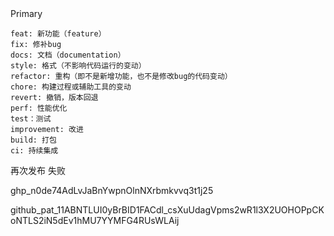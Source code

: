 
<script setup>
import { ElButton, ElRow, ElRate } from 'element-plus'

</script>


<el-row class="mb-4">
  <el-button type="primary">Primary</el-button>
</el-row>



<style>
@import 'element-plus/theme-chalk/index.css';
</style>

```
feat: 新功能（feature）
fix: 修补bug
docs: 文档（documentation）
style: 格式（不影响代码运行的变动）
refactor: 重构（即不是新增功能，也不是修改bug的代码变动）
chore: 构建过程或辅助工具的变动
revert: 撤销，版本回退
perf: 性能优化
test：测试
improvement: 改进
build: 打包
ci: 持续集成
```

再次发布 失败

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

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